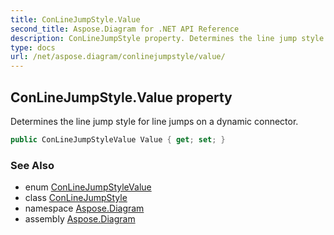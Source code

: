 ```yaml
---
title: ConLineJumpStyle.Value
second_title: Aspose.Diagram for .NET API Reference
description: ConLineJumpStyle property. Determines the line jump style for line jumps on a dynamic connector
type: docs
url: /net/aspose.diagram/conlinejumpstyle/value/
---
```

## ConLineJumpStyle.Value property

Determines the line jump style for line jumps on a dynamic connector.

```csharp
public ConLineJumpStyleValue Value { get; set; }
```

### See Also

* enum [ConLineJumpStyleValue](../../conlinejumpstylevalue/)
* class [ConLineJumpStyle](../)
* namespace [Aspose.Diagram](../../conlinejumpstyle/)
* assembly [Aspose.Diagram](../../../)


